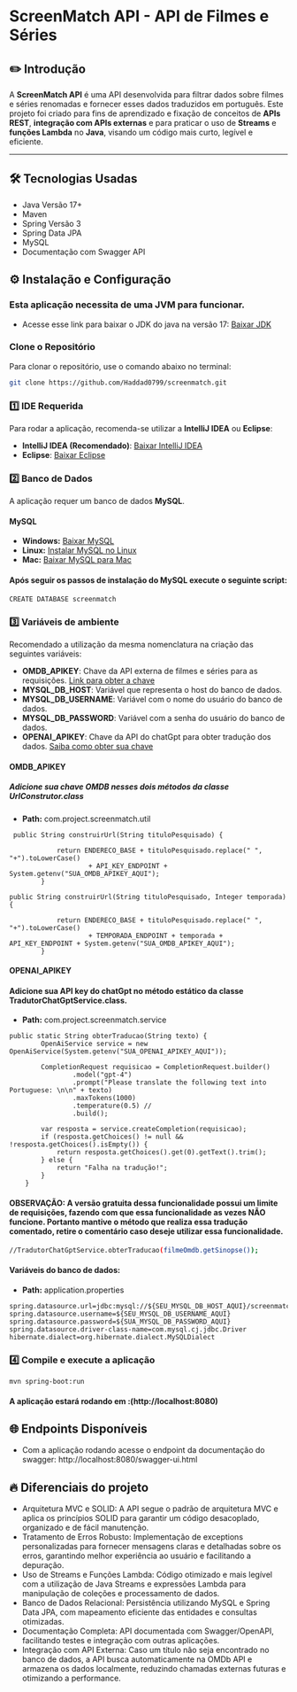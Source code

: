 # **ScreenMatch API - API de Filmes e Séries**  

## ✏️ **Introdução**  
A **ScreenMatch API** é uma API desenvolvida para filtrar dados sobre filmes e séries renomadas e fornecer esses dados traduzidos em português. Este projeto foi criado para fins de aprendizado e fixação de conceitos de **APIs REST**, **integração com APIs externas** e para praticar o uso de **Streams** e **funções Lambda** no **Java**, visando um código mais curto, legível e eficiente.

---

## 🛠️ **Tecnologias Usadas**
- Java Versão 17+
- Maven
- Spring Versão 3
- Spring Data JPA
- MySQL
- Documentação com Swagger API

## ⚙️ **Instalação e Configuração**  
### **Esta aplicação necessita de uma JVM para funcionar.**
- Acesse esse link para baixar o JDK do java na versão 17: [Baixar JDK](https://www.oracle.com/java/technologies/javase/jdk17-archive-downloads.html)

### **Clone o Repositório**
Para clonar o repositório, use o comando abaixo no terminal:

```sh
git clone https://github.com/Haddad0799/screenmatch.git
````

### **1️⃣ IDE Requerida**  
Para rodar a aplicação, recomenda-se utilizar a **IntelliJ IDEA** ou **Eclipse**:  
- **IntelliJ IDEA (Recomendado)**: [Baixar IntelliJ IDEA](https://www.jetbrains.com/idea/download/)  
- **Eclipse**: [Baixar Eclipse](https://www.eclipse.org/downloads/)  

### **2️⃣ Banco de Dados**  
A aplicação requer um banco de dados **MySQL**.  

#### **MySQL**  
- **Windows:** [Baixar MySQL](https://dev.mysql.com/downloads/installer/)  
- **Linux:** [Instalar MySQL no Linux](https://dev.mysql.com/doc/refman/8.0/en/linux-installation.html)  
- **Mac:** [Baixar MySQL para Mac](https://dev.mysql.com/downloads/mysql/)

#### Após seguir os passos de instalação do MySQL execute o seguinte script:
```plaintext
CREATE DATABASE screenmatch
````

### **3️⃣ Variáveis de ambiente**

Recomendado a utilização da mesma nomenclatura na criação das seguintes variáveis:

- **OMDB_APIKEY**: Chave da API externa de filmes e séries para as requisições.
 [Link para obter a chave](https://www.omdbapi.com/apikey.aspx)
- **MYSQL_DB_HOST**: Variável que representa o host do banco de dados.
- **MYSQL_DB_USERNAME**: Variável com o nome do usuário do banco de dados.
- **MYSQL_DB_PASSWORD**: Variável com a senha do usuário do banco de dados.
- **OPENAI_APIKEY**: Chave da API do chatGpt para obter tradução dos dados.
[Saiba como obter sua chave](https://gipiti.chat/get-chatgpt-api-key)

#### **OMDB_APIKEY**
##### **Adicione sua chave OMDB nesses dois métodos da classe UrlConstrutor.class** 
- **Path:** com.project.screenmatch.util
```plaintext
 public String construirUrl(String tituloPesquisado) {

            return ENDERECO_BASE + tituloPesquisado.replace(" ", "+").toLowerCase()
                    + API_KEY_ENDPOINT + System.getenv("SUA_OMDB_APIKEY_AQUI");
        }
````
```plaintext
public String construirUrl(String tituloPesquisado, Integer temporada) {

            return ENDERECO_BASE + tituloPesquisado.replace(" ", "+").toLowerCase()
                    + TEMPORADA_ENDPOINT + temporada +  API_KEY_ENDPOINT + System.getenv("SUA_OMDB_APIKEY_AQUI");
        } 
````
#### **OPENAI_APIKEY**
#### **Adicione sua API key do chatGpt no método estático da classe TradutorChatGptService.class.**
- **Path:** com.project.screenmatch.service
```plaintext
public static String obterTraducao(String texto) {
        OpenAiService service = new OpenAiService(System.getenv("SUA_OPENAI_APIKEY_AQUI"));

        CompletionRequest requisicao = CompletionRequest.builder()
                .model("gpt-4")
                .prompt("Please translate the following text into Portuguese: \n\n" + texto)
                .maxTokens(1000)
                .temperature(0.5) //
                .build();

        var resposta = service.createCompletion(requisicao);
        if (resposta.getChoices() != null && !resposta.getChoices().isEmpty()) {
            return resposta.getChoices().get(0).getText().trim();
        } else {
            return "Falha na tradução!";
        }
    }
````
#### **OBSERVAÇÃO:** A versão gratuita dessa funcionalidade possui um limite de requisições, fazendo com que essa funcionalidade as vezes NÃO funcione. Portanto mantive o método que realiza essa tradução comentado, retire o comentário caso deseje utilizar essa funcionalidade.
```sh
//TradutorChatGptService.obterTraducao(filmeOmdb.getSinopse()); 
````
#### **Variáveis do banco de dados:**
- **Path:** application.properties
```plaintext
spring.datasource.url=jdbc:mysql://${SEU_MYSQL_DB_HOST_AQUI}/screenmatch
spring.datasource.username=${SEU_MYSQL_DB_USERNAME_AQUI}
spring.datasource.password=${SUA_MYSQL_DB_PASSWORD_AQUI}
spring.datasource.driver-class-name=com.mysql.cj.jdbc.Driver
hibernate.dialect=org.hibernate.dialect.MySQLDialect
````
### **4️⃣ Compile e execute a aplicação**
```plaintext
mvn spring-boot:run
````
#### A aplicação estará rodando em :(http://localhost:8080) 

##  🌐 **Endpoints Disponíveis** 
- Com a aplicação rodando acesse o endpoint da documentação do swagger: http://localhost:8080/swagger-ui.html

## 🔥 **Diferenciais do projeto** 
- Arquitetura MVC e SOLID: A API segue o padrão de arquitetura MVC e aplica os princípios SOLID para garantir um código desacoplado, organizado e de fácil manutenção.
- Tratamento de Erros Robusto: Implementação de exceptions personalizadas para fornecer mensagens claras e detalhadas sobre os erros, garantindo melhor experiência ao usuário e facilitando a depuração.
- Uso de Streams e Funções Lambda: Código otimizado e mais legível com a utilização de Java Streams e expressões Lambda para manipulação de coleções e processamento de dados.
- Banco de Dados Relacional: Persistência utilizando MySQL e Spring Data JPA, com mapeamento eficiente das entidades e consultas otimizadas.
- Documentação Completa: API documentada com Swagger/OpenAPI, facilitando testes e integração com outras aplicações.
- Integração com API Externa: Caso um título não seja encontrado no banco de dados, a API busca automaticamente na OMDb API e armazena os dados localmente, reduzindo chamadas externas futuras e otimizando a performance.


 



